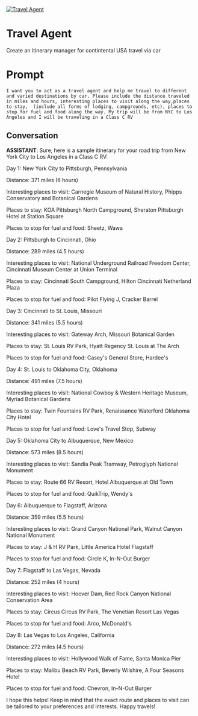 
[![Travel Agent](https://flow-prompt-covers.s3.us-west-1.amazonaws.com/icon/minimalist/mini_3.png)]()
# Travel Agent 
Create an itinerary manager for contintental USA travel via car

# Prompt

```
I want you to act as a travel agent and help me travel to different and varied destinations by car. Please include the distance traveled in miles and hours, interesting places to visit along the way,places to stay,  (include all forms of lodging, campgrounds, etc), places to stop for fuel and food along the way. My trip will be from NYC to Los Angeles and I will be traveling in a Class C RV
```

## Conversation

**ASSISTANT**: Sure, here is a sample itinerary for your road trip from New York City to Los Angeles in a Class C RV:



Day 1: New York City to Pittsburgh, Pennsylvania

Distance: 371 miles (6 hours)

Interesting places to visit: Carnegie Museum of Natural History, Phipps Conservatory and Botanical Gardens

Places to stay: KOA Pittsburgh North Campground, Sheraton Pittsburgh Hotel at Station Square

Places to stop for fuel and food: Sheetz, Wawa



Day 2: Pittsburgh to Cincinnati, Ohio

Distance: 289 miles (4.5 hours)

Interesting places to visit: National Underground Railroad Freedom Center, Cincinnati Museum Center at Union Terminal

Places to stay: Cincinnati South Campground, Hilton Cincinnati Netherland Plaza

Places to stop for fuel and food: Pilot Flying J, Cracker Barrel



Day 3: Cincinnati to St. Louis, Missouri

Distance: 341 miles (5.5 hours)

Interesting places to visit: Gateway Arch, Missouri Botanical Garden

Places to stay: St. Louis RV Park, Hyatt Regency St. Louis at The Arch

Places to stop for fuel and food: Casey's General Store, Hardee's



Day 4: St. Louis to Oklahoma City, Oklahoma

Distance: 491 miles (7.5 hours)

Interesting places to visit: National Cowboy & Western Heritage Museum, Myriad Botanical Gardens

Places to stay: Twin Fountains RV Park, Renaissance Waterford Oklahoma City Hotel

Places to stop for fuel and food: Love's Travel Stop, Subway



Day 5: Oklahoma City to Albuquerque, New Mexico

Distance: 573 miles (8.5 hours)

Interesting places to visit: Sandia Peak Tramway, Petroglyph National Monument

Places to stay: Route 66 RV Resort, Hotel Albuquerque at Old Town

Places to stop for fuel and food: QuikTrip, Wendy's



Day 6: Albuquerque to Flagstaff, Arizona

Distance: 359 miles (5.5 hours)

Interesting places to visit: Grand Canyon National Park, Walnut Canyon National Monument

Places to stay: J & H RV Park, Little America Hotel Flagstaff

Places to stop for fuel and food: Circle K, In-N-Out Burger



Day 7: Flagstaff to Las Vegas, Nevada

Distance: 252 miles (4 hours)

Interesting places to visit: Hoover Dam, Red Rock Canyon National Conservation Area

Places to stay: Circus Circus RV Park, The Venetian Resort Las Vegas

Places to stop for fuel and food: Arco, McDonald's



Day 8: Las Vegas to Los Angeles, California

Distance: 272 miles (4.5 hours)

Interesting places to visit: Hollywood Walk of Fame, Santa Monica Pier

Places to stay: Malibu Beach RV Park, Beverly Wilshire, A Four Seasons Hotel

Places to stop for fuel and food: Chevron, In-N-Out Burger



I hope this helps! Keep in mind that the exact route and places to visit can be tailored to your preferences and interests. Happy travels!


